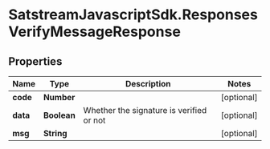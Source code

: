 # SatstreamJavascriptSdk.ResponsesVerifyMessageResponse

## Properties
Name | Type | Description | Notes
------------ | ------------- | ------------- | -------------
**code** | **Number** |  | [optional] 
**data** | **Boolean** | Whether the signature is verified or not | [optional] 
**msg** | **String** |  | [optional] 

